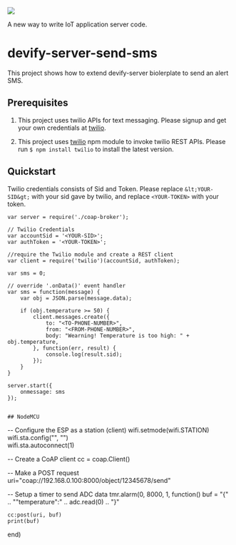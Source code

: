 ![](http://res.cloudinary.com/jollen/image/upload/h_110/v1455862763/devify-logo_rh63vl.png)

A new way to write IoT application server code.

# devify-server-send-sms

This project shows how to extend devify-server biolerplate to send an alert SMS.

## Prerequisites

1. This project uses twilio APIs for text messaging. Please signup and get your own credentials at [twilio](https://www.twilio.com).

2. This project uses [twilio](https://www.npmjs.com/package/twilio) npm module to invoke twilio REST APIs. Please run `$ npm install twilio` to install the latest version.

## Quickstart

Twilio credentials consists of Sid and Token. Please replace ```&lt;YOUR-SID&gt;``` with your sid gave by twilio, and replace ```<YOUR-TOKEN>``` with your token.

```
var server = require('./coap-broker');

// Twilio Credentials 
var accountSid = '<YOUR-SID>'; 
var authToken = '<YOUR-TOKEN>'; 
 
//require the Twilio module and create a REST client 
var client = require('twilio')(accountSid, authToken); 

var sms = 0;

// override '.onData()' event handler
var sms = function(message) {
	var obj = JSON.parse(message.data);

	if (obj.temperature >= 50) {
		client.messages.create({ 
			to: "<TO-PHONE-NUMBER>", 
			from: "<FROM-PHONE-NUMBER>", 
			body: "Wearning! Temperature is too high: " + obj.temperature,   
		}, function(err, result) { 
			console.log(result.sid); 
		});
	}
}

server.start({
	onmessage: sms
});


## NodeMCU

```
-- Configure the ESP as a station (client)
wifi.setmode(wifi.STATION)  
wifi.sta.config("<SSID>", "<PASSWORD>")  
wifi.sta.autoconnect(1)

-- Create a CoAP client
cc = coap.Client()

-- Make a POST request
uri="coap://192.168.0.100:8000/object/12345678/send"

-- Setup a timer to send ADC data
tmr.alarm(0, 8000, 1, function() 
    buf = 
          "{" ..
          "\"temperature\":" ..
          adc.read(0) ..
          "}"
    
    cc:post(uri, buf)
    print(buf)
end)
```
